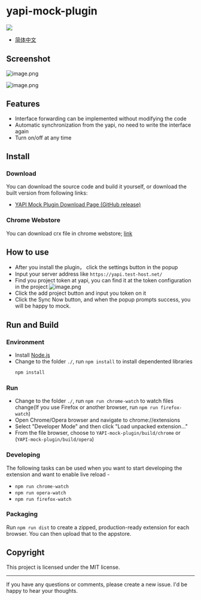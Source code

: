 # yapi-mock-plugin 

![](https://img.shields.io/github/package-json/v/JackyTianer/yapi-mock-chrome-plugin?color=%2394c220)

- [简体中文](README_CN.md)

## Screenshot

![image.png](https://upload-images.jianshu.io/upload_images/8032324-1c5b8149abd51f6e.png?imageMogr2/auto-orient/strip%7CimageView2/2/w/620)

![image.png](https://upload-images.jianshu.io/upload_images/8032324-0c6f8f5b591c8f8d.png?imageMogr2/auto-orient/strip%7CimageView2/2/w/620)


## Features
  - Interface forwarding can be implemented without modifying the code 
  - Automatic synchronization from the yapi, no need to write the interface again
  - Turn on/off at any time
  
## Install
### Download

You can download the source code and build it yourself, or download the built version from following links:

- [YAPI Mock Plugin Download Page  (GitHub release)](https://github.com/JackyTianer/yapi-mock-chrome-plugin/releases)

### Chrome Webstore
You can download crx file in chrome webstore; [link](https://chrome.google.com/webstore/detail/bkfkiepeojidkfpkbipbaigkpdjbnlmf)

## How to use
- After you install the plugin， click the settings button in the popup
- Input your server address like `https://yapi.test-host.net/`
- Find you project token at yapi, you can find it at the token configuration in the project
  ![image.png](https://upload-images.jianshu.io/upload_images/8032324-caeb54486d103328.png?imageMogr2/auto-orient/strip%7CimageView2/2/w/1240)
- Click the add project button and input you token on it
- Click the Sync Now button, and when the popup prompts success, you will be happy to mock.

## Run and Build

### Environment
 - Install [Node.js](https://nodejs.org/)
 - Change to the folder `./`, run `npm install` to install dependented libraries
    ```bash
    npm install
    ```
    
### Run    
  - Change to the folder `./`, run `npm run chrome-watch` to watch files change(If you use Firefox or another browser, run `npm run firefox-watch`)
  - Open Chrome/Opera browser and navigate to chrome://extensions 
  - Select "Developer Mode" and then click "Load unpacked extension..." 
  - From the file browser, choose to `YAPI-mock-plugin/build/chrome` or (`YAPI-mock-plugin/build/opera`)
  
### Developing
  The following tasks can be used when you want to start developing the extension and want to enable live reload - 
  - `npm run chrome-watch`
  - `npm run opera-watch`
  - `npm run firefox-watch`

### Packaging
  Run `npm run dist` to create a zipped, production-ready extension for each browser. You can then upload that to the appstore.


## Copyright
This project is licensed under the MIT license.

-----------
If you have any questions or comments, please create a new issue. I'd be happy to hear your thoughts.


